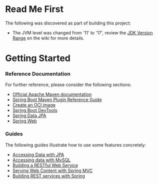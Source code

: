 # Read Me First
The following was discovered as part of building this project:

* The JVM level was changed from '11' to '17', review the [JDK Version Range](https://github.com/spring-projects/spring-framework/wiki/Spring-Framework-Versions#jdk-version-range) on the wiki for more details.

# Getting Started

### Reference Documentation
For further reference, please consider the following sections:

* [Official Apache Maven documentation](https://maven.apache.org/guides/index.html)
* [Spring Boot Maven Plugin Reference Guide](https://docs.spring.io/spring-boot/docs/3.1.6-SNAPSHOT/maven-plugin/reference/html/)
* [Create an OCI image](https://docs.spring.io/spring-boot/docs/3.1.6-SNAPSHOT/maven-plugin/reference/html/#build-image)
* [Spring Boot DevTools](https://docs.spring.io/spring-boot/docs/3.1.6-SNAPSHOT/reference/htmlsingle/index.html#using.devtools)
* [Spring Data JPA](https://docs.spring.io/spring-boot/docs/3.1.6-SNAPSHOT/reference/htmlsingle/index.html#data.sql.jpa-and-spring-data)
* [Spring Web](https://docs.spring.io/spring-boot/docs/3.1.6-SNAPSHOT/reference/htmlsingle/index.html#web)

### Guides
The following guides illustrate how to use some features concretely:

* [Accessing Data with JPA](https://spring.io/guides/gs/accessing-data-jpa/)
* [Accessing data with MySQL](https://spring.io/guides/gs/accessing-data-mysql/)
* [Building a RESTful Web Service](https://spring.io/guides/gs/rest-service/)
* [Serving Web Content with Spring MVC](https://spring.io/guides/gs/serving-web-content/)
* [Building REST services with Spring](https://spring.io/guides/tutorials/rest/)

